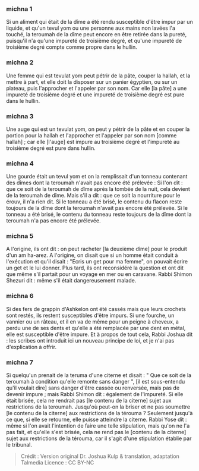 
### michna 1
Si un aliment qui était de la dîme a été rendu susceptible d'être impur par un liquide, et qu'un tevul yom ou une personne aux mains non lavées l'a touché, la teroumah de la dîme peut encore en être retirée dans la pureté, puisqu'il n'a qu'une impureté de troisième degré, et qu'une impureté de troisième degré compte comme propre dans le hullin.

### michna 2
Une femme qui est tevulat yom peut pétrir de la pâte, couper la hallah, et la mettre à part, et elle doit la disposer sur un panier égyptien, ou sur un plateau, puis l'approcher et l'appeler par son nom. Car elle [la pâte] a une impureté de troisième degré et une impureté de troisième degré est pure dans le hullin.

### michna 3
Une auge qui est un tevulat yom, on peut y pétrir de la pâte et en couper la portion pour la hallah et l'approcher et l'appeler par son nom [comme hallah] ; car elle [l'auge] est impure au troisième degré et l'impureté au troisième degré est pure dans hullin.

### michna 4
Une gourde était un tevul yom et on la remplissait d'un tonneau contenant des dîmes dont la teroumah n'avait pas encore été prélevée : Si l'on dit : que ce soit de la teroumah de dîme après la tombée de la nuit, cela devient de la teroumah de dîme. Mais s'il a dit : que ce soit la nourriture pour le érouv, il n'a rien dit. Si le tonneau a été brisé, le contenu du flacon reste toujours de la dîme dont la teroumah n'avait pas encore été prélevée. Si le tonneau a été brisé, le contenu du tonneau reste toujours de la dîme dont la teroumah n'a pas encore été prélevée.

### michna 5
A l'origine, ils ont dit : on peut racheter [la deuxième dîme] pour le produit d'un am ha-arez. A l'origine, on disait que si un homme était conduit à l'exécution et qu'il disait : "Ecris un get pour ma femme", on pouvait écrire un get et le lui donner. Plus tard, ils ont reconsidéré la question et ont dit que même s'il partait pour un voyage en mer ou en caravane. Rabbi Shimon Shezuri dit : même s'il était dangereusement malade.

### michna 6
Si des fers de grappin d'Ashkelon ont été cassés mais que leurs crochets sont restés, ils restent susceptibles d'être impurs. Si une fourche, un vannier ou un râteau, et il en va de même pour un peigne à cheveux, a perdu une de ses dents et qu'elle a été remplacée par une dent en métal, elle est susceptible d'être impure. Et à propos de tout cela, Rabbi Joshua dit : les scribes ont introduit ici un nouveau principe de loi, et je n'ai pas d'explication à offrir.

### michna 7
Si quelqu'un prenait de la teruma d'une citerne et disait : " Que ce soit de la teroumah à condition qu'elle remonte sans danger ", [il est sous-entendu qu'il voulait dire] sans danger d'être cassée ou renversée, mais pas de devenir impure ; mais Rabbi Shimon dit : également de l'impureté. Si elle était brisée, cela ne rendrait pas [le contenu de la citerne] sujet aux restrictions de la teroumah. Jusqu'où peut-on la briser et ne pas soumettre [le contenu de la citerne] aux restrictions de la térouma ?  Seulement jusqu'à ce que, si elle se retourne, elle puisse atteindre la citerne. Rabbi Yose dit : même si l'on avait l'intention de faire une telle stipulation, mais qu'on ne l'a pas fait, et qu'elle s'est brisée, cela ne rend pas le [contenu de la citerne] sujet aux restrictions de la térouma, car il s'agit d'une stipulation établie par le tribunal.

>Crédit : Version original Dr. Joshua Kulp & translation, adaptation Talmedia
>Licence : CC BY-NC
